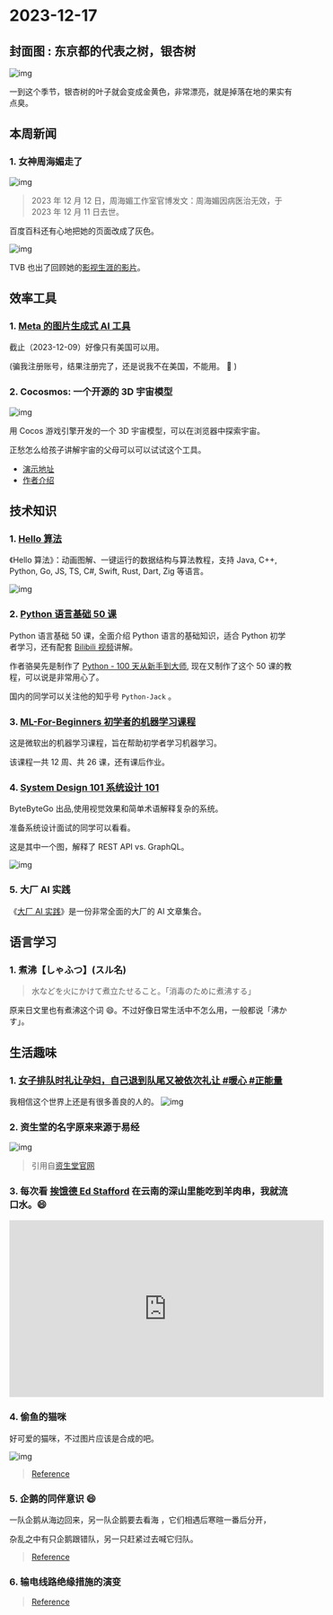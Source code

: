 # 2023-12-17

## 封面图 : 东京都的代表之树，银杏树

![img](cover.jpg)

一到这个季节，银杏树的叶子就会变成金黄色，非常漂亮，就是掉落在地的果实有点臭。

## 本周新闻

### 1. 女神周海媚走了

![img](周海媚.webp)

> 2023 年 12 月 12 日，周海媚工作室官博发文：周海媚因病医治无效，于 2023 年 12 月 11 日去世。

百度百科还有心地把她的页面改成了灰色。

![img](baike_zhouhaimei.png)

TVB 也出了回顾她的[影视生涯的影片](https://www.youtube.com/watch?v=k6MHemPBAFE)。

## 效率工具

### 1. [Meta 的图片生成式 AI 工具](imagine.meta.com)

截止（2023-12-09）好像只有美国可以用。

(骗我注册账号，结果注册完了，还是说我不在美国，不能用。 💢 )

### 2. Cocosmos: 一个开源的 3D 宇宙模型

![img](cocosmos.gif)

用 Cocos 游戏引擎开发的一个 3D 宇宙模型，可以在浏览器中探索宇宙。

正愁怎么给孩子讲解宇宙的父母可以可以试试这个工具。

- [演示地址](https://cocosmos.online/)
- [作者介绍](https://mp.weixin.qq.com/s/RmKFeaEBpmWWoUg4CgXXFg)

## 技术知识

### 1. [Hello 算法](https://github.com/krahets/hello-algo)

《Hello 算法》：动画图解、一键运行的数据结构与算法教程，支持 Java, C++, Python, Go, JS, TS, C#, Swift, Rust, Dart, Zig 等语言。

![img](https://camo.githubusercontent.com/5fa4f85d0ee8b6bb47d8ac40a2ddcf048a6cb6932590e597ec10a224ff9c3967/68747470733a2f2f7777772e68656c6c6f2d616c676f2e636f6d2f696e6465782e6173736574732f616e696d6174696f6e2e676966)

### 2. [Python 语言基础 50 课](https://github.com/jackfrued/Python-Core-50-Courses)

Python 语言基础 50 课，全面介绍 Python 语言的基础知识，适合 Python 初学者学习，还有配套 [Bilibili 视频](https://www.bilibili.com/video/BV1FT4y1R7sz/)讲解。

作者骆昊先是制作了 [Python - 100 天从新手到大师](https://github.com/jackfrued/Python-100-Days), 现在又制作了这个 50 课的教程，可以说是非常用心了。

国内的同学可以关注他的知乎号 `Python-Jack` 。

### 3. [ML-For-Beginners 初学者的机器学习课程](https://microsoft.github.io/ML-For-Beginners)

这是微软出的机器学习课程，旨在帮助初学者学习机器学习。

该课程一共 12 周、共 26 课，还有课后作业。

### 4. [System Design 101 系统设计 101](https://github.com/ByteByteGoHq/system-design-101)

ByteByteGo 出品,使用视觉效果和简单术语解释复杂的系统。

准备系统设计面试的同学可以看看。

这是其中一个图，解释了 REST API vs. GraphQL。

![img](https://github.com/ByteByteGoHq/system-design-101/raw/main/images/graphQL.jpg)

### 5. 大厂 AI 实践

《[大厂 AI 实践](https://www.yuque.com/wikidesign/vngzgk)》是一份非常全面的大厂的 AI 文章集合。

## 语言学习

### 1. 煮沸【しゃふつ】(スル名)

> 水などを火にかけて煮立たせること。「消毒のために煮沸する」

原来日文里也有煮沸这个词 😄。不过好像日常生活中不怎么用，一般都说「沸かす」。

## 生活趣味

### 1. [女子排队时礼让孕妇，自己退到队尾又被依次礼让 #暖心 #正能量](https://www.youtube.com/shorts/Aa37JeaqSZY)

我相信这个世界上还是有很多善良的人的。
![img](女子排队礼让孕妇.jpeg)

### 2. 资生堂的名字原来来源于易经

![img](資生堂名字由来.jpeg)

> 引用自[资生堂官网](https://corp.shiseido.com/jp/company/company-name/)

### 3. 每次看 [挨饿德 Ed Stafford](https://baike.baidu.com/item/埃德·斯塔福德/8308056) 在云南的深山里能吃到羊肉串，我就流口水。😄

<iframe width="560" height="315" src="https://www.youtube.com/embed/WgABhhkQ66A?si=S6mARFPxJ1R4oqCU&amp;start=909" title="YouTube video player" frameborder="0" allow="accelerometer; autoplay; clipboard-write; encrypted-media; gyroscope; picture-in-picture; web-share" allowfullscreen></iframe>

### 4. 偷鱼的猫咪

好可爱的猫咪，不过图片应该是合成的吧。

![img](偷鱼的猫咪.jpeg)

> [Reference](https://twitter.com/tyomateee/status/1734561133195919561)

### 5. 企鹅的同伴意识 😄

一队企鹅从海边回来，另一队企鹅要去看海 ，它们相遇后寒暄一番后分开，

杂乱之中有只企鹅跟错队，另一只赶紧过去喊它归队。

> [Reference](https://twitter.com/hu_lalalalala/status/1734572531242172438)

### 6. 输电线路绝缘措施的演变

> [Reference](https://twitter.com/newsNZcn/status/1734287893110366426)
